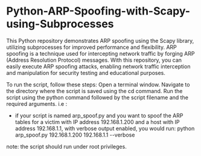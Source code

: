 # Python-ARP-Spoofing-with-Scapy-using-Subprocesses
This Python repository demonstrates ARP spoofing using the Scapy library, utilizing subprocesses for improved performance and flexibility. ARP spoofing is a technique used for intercepting network traffic by forging ARP (Address Resolution Protocol) messages. With this repository, you can easily execute ARP spoofing attacks, enabling network traffic interception and manipulation for security testing and educational purposes.

To run the script, follow these steps:
  Open a terminal window.
  Navigate to the directory where the script is saved using the cd command.
  Run the script using the python command followed by the script filename and the required arguments. i.e :
   - if your script is named arp_spoof.py and you want to spoof the ARP tables for a victim with IP address 192.168.1.200 and a host with IP address 192.168.1.1, with verbose output enabled, you would run:
      python arp_spoof.py 192.168.1.200 192.168.1.1 --verbose

note: the script should run under root privileges. 







